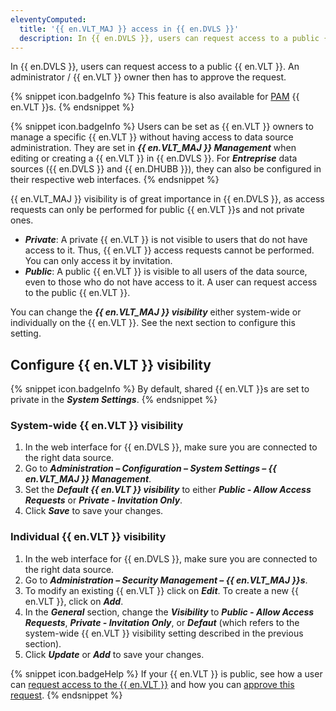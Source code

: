 ```yaml
---
eleventyComputed:
  title: '{{ en.VLT_MAJ }} access in {{ en.DVLS }}'
  description: In {{ en.DVLS }}, users can request access to a public {{ en.VLT }}. An administrator / {{ en.VLT }} owner then has to approve the request.
---
```

In {{ en.DVLS }}, users can request access to a public {{ en.VLT }}. An administrator / {{ en.VLT }} owner then has to approve the request.

{% snippet icon.badgeInfo %}
This feature is also available for [PAM](/server/privileged-access-management) {{ en.VLT }}s.
{% endsnippet %}  

{% snippet icon.badgeInfo %}
Users can be set as {{ en.VLT }} owners to manage a specific {{ en.VLT }} without having access to data source administration. They are set in ***{{ en.VLT_MAJ }} Management*** when editing or creating a {{ en.VLT }} in {{ en.DVLS }}. For ***Entreprise*** data sources ({{ en.DVLS }} and {{ en.DHUBB }}), they can also be configured in their respective web interfaces.
{% endsnippet %}

{{ en.VLT_MAJ }} visibility is of great importance in {{ en.DVLS }}, as access requests can only be performed for public {{ en.VLT }}s and not private ones.
* ***Private***: A private {{ en.VLT }} is not visible to users that do not have access to it. Thus, {{ en.VLT }} access requests cannot be performed. You can only access it by invitation.
* ***Public***: A public {{ en.VLT }} is visible to all users of the data source, even to those who do not have access to it. A user can request access to the public {{ en.VLT }}.

You can change the ***{{ en.VLT_MAJ }} visibility*** either system-wide or individually on the {{ en.VLT }}. See the next section to configure this setting.

## Configure {{ en.VLT }} visibility

{% snippet icon.badgeInfo %}
By default, shared {{ en.VLT }}s are set to private in the ***System Settings***.
{% endsnippet %}

### System-wide {{ en.VLT }} visibility

1. In the web interface for {{ en.DVLS }}, make sure you are connected to the right data source.
1. Go to ***Administration – Configuration – System Settings – {{ en.VLT_MAJ }} Management***.
1. Set the ***Default {{ en.VLT }} visibility*** to either ***Public - Allow Access Requests*** or ***Private - Invitation Only***.
1. Click ***Save*** to save your changes.

### Individual {{ en.VLT }} visibility

1. In the web interface for {{ en.DVLS }}, make sure you are connected to the right data source.
1. Go to ***Administration – Security Management – {{ en.VLT_MAJ }}s***.
1. To modify an existing {{ en.VLT }} click on ***Edit***. To create a new {{ en.VLT }}, click on ***Add***.
1. In the ***General*** section, change the ***Visibility*** to ***Public - Allow Access Requests***, ***Private - Invitation Only***, or ***Defaut*** (which refers to the system-wide {{ en.VLT }} visibility setting described in the previous section).
1. Click ***Update*** or ***Add*** to save your changes.

{% snippet icon.badgeHelp %}
If your {{ en.VLT }} is public, see how a user can [request access to the {{ en.VLT }}](/server/web-interface/vault-access/request-vault-access) and how you can [approve this request](/server/web-interface/vault-access/approve-vault-access).
{% endsnippet %}
